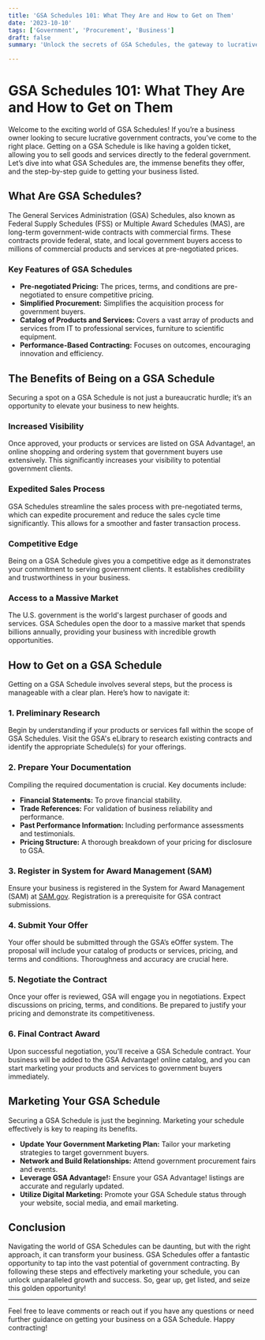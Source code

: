 ```yaml
---
title: 'GSA Schedules 101: What They Are and How to Get on Them'
date: '2023-10-10'
tags: ['Government', 'Procurement', 'Business']
draft: false
summary: 'Unlock the secrets of GSA Schedules, the gateway to lucrative government contracts for your business. Learn what they are, their benefits, and how to get listed!'

---
```


# GSA Schedules 101: What They Are and How to Get on Them

Welcome to the exciting world of GSA Schedules! If you’re a business owner looking to secure lucrative government contracts, you’ve come to the right place. Getting on a GSA Schedule is like having a golden ticket, allowing you to sell goods and services directly to the federal government. Let’s dive into what GSA Schedules are, the immense benefits they offer, and the step-by-step guide to getting your business listed.

## What Are GSA Schedules?

The General Services Administration (GSA) Schedules, also known as Federal Supply Schedules (FSS) or Multiple Award Schedules (MAS), are long-term government-wide contracts with commercial firms. These contracts provide federal, state, and local government buyers access to millions of commercial products and services at pre-negotiated prices.

### Key Features of GSA Schedules

- **Pre-negotiated Pricing:** The prices, terms, and conditions are pre-negotiated to ensure competitive pricing.
- **Simplified Procurement:** Simplifies the acquisition process for government buyers.
- **Catalog of Products and Services:** Covers a vast array of products and services from IT to professional services, furniture to scientific equipment.
- **Performance-Based Contracting:** Focuses on outcomes, encouraging innovation and efficiency.

## The Benefits of Being on a GSA Schedule

Securing a spot on a GSA Schedule is not just a bureaucratic hurdle; it’s an opportunity to elevate your business to new heights.

### Increased Visibility

Once approved, your products or services are listed on GSA Advantage!, an online shopping and ordering system that government buyers use extensively. This significantly increases your visibility to potential government clients.

### Expedited Sales Process

GSA Schedules streamline the sales process with pre-negotiated terms, which can expedite procurement and reduce the sales cycle time significantly. This allows for a smoother and faster transaction process.

### Competitive Edge

Being on a GSA Schedule gives you a competitive edge as it demonstrates your commitment to serving government clients. It establishes credibility and trustworthiness in your business.

### Access to a Massive Market

The U.S. government is the world's largest purchaser of goods and services. GSA Schedules open the door to a massive market that spends billions annually, providing your business with incredible growth opportunities.

## How to Get on a GSA Schedule

Getting on a GSA Schedule involves several steps, but the process is manageable with a clear plan. Here’s how to navigate it:

### 1. Preliminary Research

Begin by understanding if your products or services fall within the scope of GSA Schedules. Visit the GSA's eLibrary to research existing contracts and identify the appropriate Schedule(s) for your offerings.

### 2. Prepare Your Documentation

Compiling the required documentation is crucial. Key documents include:

- **Financial Statements:** To prove financial stability.
- **Trade References:** For validation of business reliability and performance.
- **Past Performance Information:** Including performance assessments and testimonials.
- **Pricing Structure:** A thorough breakdown of your pricing for disclosure to GSA.

### 3. Register in System for Award Management (SAM)

Ensure your business is registered in the System for Award Management (SAM) at [SAM.gov](https://www.sam.gov). Registration is a prerequisite for GSA contract submissions.

### 4. Submit Your Offer

Your offer should be submitted through the GSA’s eOffer system. The proposal will include your catalog of products or services, pricing, and terms and conditions. Thoroughness and accuracy are crucial here.

### 5. Negotiate the Contract

Once your offer is reviewed, GSA will engage you in negotiations. Expect discussions on pricing, terms, and conditions. Be prepared to justify your pricing and demonstrate its competitiveness.

### 6. Final Contract Award

Upon successful negotiation, you’ll receive a GSA Schedule contract. Your business will be added to the GSA Advantage! online catalog, and you can start marketing your products and services to government buyers immediately.

## Marketing Your GSA Schedule

Securing a GSA Schedule is just the beginning. Marketing your schedule effectively is key to reaping its benefits.

- **Update Your Government Marketing Plan:** Tailor your marketing strategies to target government buyers.
- **Network and Build Relationships:** Attend government procurement fairs and events.
- **Leverage GSA Advantage!:** Ensure your GSA Advantage! listings are accurate and regularly updated.
- **Utilize Digital Marketing:** Promote your GSA Schedule status through your website, social media, and email marketing.

## Conclusion

Navigating the world of GSA Schedules can be daunting, but with the right approach, it can transform your business. GSA Schedules offer a fantastic opportunity to tap into the vast potential of government contracting. By following these steps and effectively marketing your schedule, you can unlock unparalleled growth and success. So, gear up, get listed, and seize this golden opportunity!

---

Feel free to leave comments or reach out if you have any questions or need further guidance on getting your business on a GSA Schedule. Happy contracting!